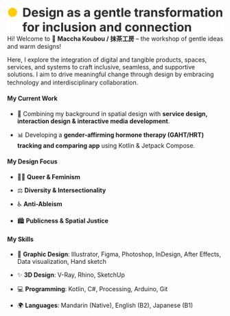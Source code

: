 ![Design as a gentle transformation for inclusion and connection](./introduction.png)
　
　
　
Hi! Welcome to 🍵 **Maccha Koubou / 抹茶工房** – the workshop of gentle ideas and warm designs!

Here, I explore the integration of digital and tangible products, spaces, services, and systems to craft inclusive, seamless, and supportive solutions. I aim to drive meaningful change through design by embracing technology and interdisciplinary collaboration.
　
　
　
#### My Current Work

- 🌟 Combining my background in spatial design with **service design, interaction design & interactive media development**.

- 📊 Developing a **gender-affirming hormone therapy (GAHT/HRT) tracking and comparing app** using Kotlin & Jetpack Compose.
　
　
　
#### My Design Focus

- 🏳️‍🌈 **Queer & Feminism**

- ⚖️ **Diversity & Intersectionality**

- ♿️ **Anti-Ableism**

- 🏙️ **Publicness & Spatial Justice**
　
　
　
#### My Skills

- 🎨 **Graphic Design**: Illustrator, Figma, Photoshop, InDesign, After Effects, Data visualization, Hand sketch

- ✨ **3D Design**: V-Ray, Rhino, SketchUp

- 💻 **Programming**: Kotlin, C#, Processing, Arduino, Git

- 🌍 **Languages**: Mandarin (Native), English (B2), Japanese (B1)
